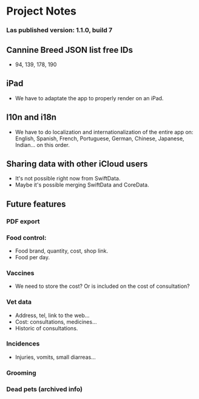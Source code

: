 # Project Notes

### Las published version: 1.1.0, build 7

## Cannine Breed JSON list free IDs
- 94, 139, 178, 190


## iPad
- We have to adaptate the app to properly render on an iPad.


## l10n and i18n
- We have to do localization and internationalization of the entire app on: English, Spanish, French, Portuguese, German, Chinese, Japanese, Indian... on this order.


## Sharing data with other iCloud users
- It's not possible right now from SwiftData.
- Maybe it's possible merging SwiftData and CoreData.


## Future features

### PDF export

### Food control:
- Food brand, quantity, cost, shop link.
- Food per day.

### Vaccines
- We need to store the cost? Or is included on the cost of consultation?

### Vet data
- Address, tel, link to the web...
- Cost: consultations, medicines...
- Historic of consultations.

### Incidences
- Injuries, vomits, small diarreas...

### Grooming

### Dead pets (archived info)

